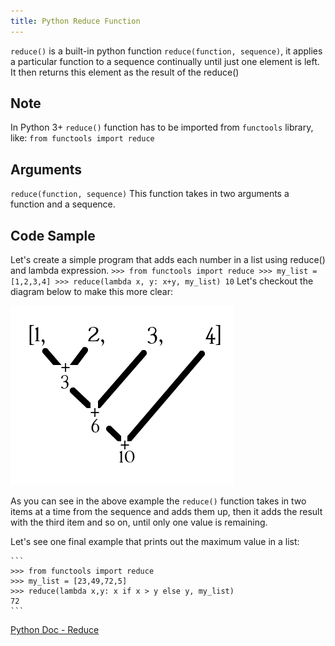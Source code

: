 ```yaml
---
title: Python Reduce Function
---
```

`reduce()` is a built-in python function `reduce(function, sequence)`, it applies a particular function to a sequence continually until just one element is left. It then returns this element as the result of the reduce()

## Note
In Python 3+ `reduce()` function has to be imported from `functools` library, like: `from functools import reduce`

## Arguments
`reduce(function, sequence)`
This function takes in two arguments a function and a sequence.


## Code Sample

Let's create a simple program that adds each number in a list using reduce() and lambda expression.
    ```
    >>> from functools import reduce
    >>> my_list = [1,2,3,4]
    >>> reduce(lambda x, y: x+y, my_list)
    10
    ```
Let's checkout the diagram below to make this more clear:

<img src="reduce.png" alt="Python reduce function"/>

As you can see in the above example the `reduce()` function takes in two items at a time from the sequence and adds them up, then it adds the result with the third item and so on, until only one value is remaining. 

Let's see one final example that prints out the maximum value in a list:

	```
	>>> from functools import reduce
	>>> my_list = [23,49,72,5]
	>>> reduce(lambda x,y: x if x > y else y, my_list)
	72
	```

<a href='https://docs.python.org/3/library/functools.html#functools.reduce' target='_blank' rel='nofollow'>Python Doc - Reduce</a>
